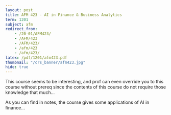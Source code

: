 ```yaml
---
layout: post
title: AFM 423 - AI in Finance & Business Analytics
term: 1201
subject: afm
redirect_from:
    - /20-01/AFM423/
    - /AFM/423
    - /AFM/423/
    - /afm/423
    - /afm/423/
latex: /pdf/1201/afm423.pdf
thumbnail: "/crs_banner/afm423.jpg"
hide: true
---
```




This course seems to be interesting, and prof can even override you to this course without prereq since
the contents of this course do not require those knowledge that much...

As you can find in notes, the course gives some applications of AI in finance...
